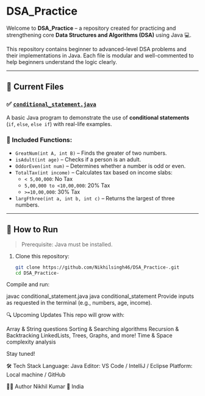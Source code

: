 # DSA_Practice

Welcome to **DSA_Practice** – a repository created for practicing and strengthening core **Data Structures and Algorithms (DSA)** using Java 💻.

This repository contains beginner to advanced-level DSA problems and their implementations in Java. Each file is modular and well-commented to help beginners understand the logic clearly.

---

## 📁 Current Files

### ✅ [`conditional_statement.java`](https://github.com/Nikhilsingh46/DSA_Practice-/blob/main/conditional_statement.java)

A basic Java program to demonstrate the use of **conditional statements** (`if`, `else`, `else if`) with real-life examples.

### 📌 Included Functions:
- `GreatNum(int A, int B)` – Finds the greater of two numbers.
- `isAdult(int age)` – Checks if a person is an adult.
- `OddorEven(int num)` – Determines whether a number is odd or even.
- `TotalTax(int income)` – Calculates tax based on income slabs:
  - `< 5,00,000`: No Tax  
  - `5,00,000 to <10,00,000`: 20% Tax  
  - `>=10,00,000`: 30% Tax
- `largFthree(int a, int b, int c)` – Returns the largest of three numbers.

---

## 🧪 How to Run

> Prerequisite: Java must be installed.

1. Clone this repository:
   ```bash
   git clone https://github.com/Nikhilsingh46/DSA_Practice-.git
   cd DSA_Practice-
Compile and run:

javac conditional_statement.java
java conditional_statement
Provide inputs as requested in the terminal (e.g., numbers, age, income).

🔍 Upcoming Updates
This repo will grow with:

Array & String questions
Sorting & Searching algorithms
Recursion & Backtracking
LinkedLists, Trees, Graphs, and more!
Time & Space complexity analysis

Stay tuned!

🛠 Tech Stack
Language: Java
Editor: VS Code / IntelliJ / Eclipse
Platform: Local machine / GitHub

🙋‍♂️ Author
Nikhil Kumar
📍 India
